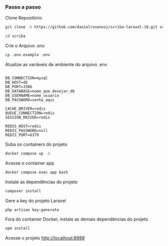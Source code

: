 
### Passo a passo
Clone Repositório
```sh
git clone -b https://github.com/danielrosenosi/scriba-laravel-10.git scriba
```
```sh
cd scriba
```


Crie o Arquivo .env
```sh
cp .env.example .env
```


Atualize as variáveis de ambiente do arquivo .env
```dosini

DB_CONNECTION=mysql
DB_HOST=db
DB_PORT=3306
DB_DATABASE=nome_que_desejar_db
DB_USERNAME=nome_usuario
DB_PASSWORD=senha_aqui

CACHE_DRIVER=redis
QUEUE_CONNECTION=redis
SESSION_DRIVER=redis

REDIS_HOST=redis
REDIS_PASSWORD=null
REDIS_PORT=6379
```


Suba os containers do projeto
```sh
docker compose up -d
```


Acesse o container app
```sh
docker compose exec app bash
```


Instale as dependências do projeto
```sh
composer install
```


Gere a key do projeto Laravel
```sh
php artisan key:generate
```

Fora do container Docker, instale as demais dependências do projeto
```sh
npm install
```

Acesse o projeto
[http://localhost:8989](http://localhost:8989)
